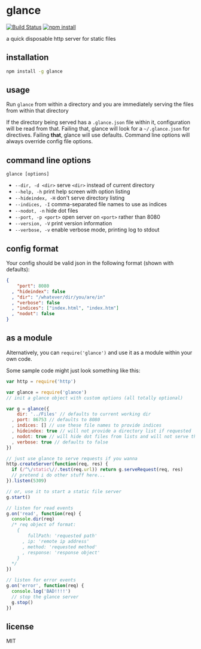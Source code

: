 # glance

[![Build Status](http://img.shields.io/travis/jarofghosts/glance.svg?style=flat)](https://travis-ci.org/jarofghosts/glance)
[![npm install](http://img.shields.io/npm/dm/glance.svg?style=flat)](https://www.npmjs.org/package/glance)

a quick disposable http server for static files

## installation

```bash
npm install -g glance
```

## usage

Run `glance` from within a directory and you are immediately serving the files
from within that directory

If the directory being served has a `.glance.json` file within it,
configuration will be read from that. Failing that, glance will look for a
`~/.glance.json` for directives. Failing **that**, glance will use defaults.
Command line options will always override config file options.

## command line options

`glance [options]`

* `--dir, -d <dir>` serve `<dir>` instead of current directory
* `--help, -h` print help screen with option listing
* `--hideindex, -H` don't serve directory listing
* `--indices, -I` comma-separated file names to use as indices
* `--nodot, -n` hide dot files
* `--port, -p <port>` open server on `<port>` rather than 8080
* `--version, -V` print version information
* `--verbose, -v` enable verbose mode, printing log to stdout

## config format

Your config should be valid json in the following format (shown with defaults):

```json
{
    "port": 8080
  , "hideindex": false
  , "dir": "/whatever/dir/you/are/in"
  , "verbose": false
  , "indices": ["index.html", "index.htm"]
  , "nodot": false
}
```

## as a module

Alternatively, you can `require('glance')` and use it as a module within your
own code.

Some sample code might just look something like this:

```js
var http = require('http')

var glance = require('glance')
// init a glance object with custom options (all totally optional)

var g = glance({
    dir: '../Files' // defaults to current working dir
  , port: 86753 // defaults to 8080
  , indices: [] // use these file names to provide indices
  , hideindex: true // will not provide a directory list if requested
  , nodot: true // will hide dot files from lists and will not serve them
  , verbose: true // defaults to false
})

// just use glance to serve requests if you wanna
http.createServer(function(req, res) {
  if (/^\/static\//.test(req.url)) return g.serveRequest(req, res)
  // pretend i do other stuff here...
}).listen(5309)

// or, use it to start a static file server
g.start()

// listen for read events
g.on('read', function(req) {
  console.dir(req)
  /* req object of format:
    {
        fullPath: 'requested path'
      , ip: 'remote ip address'
      , method: 'requested method'
      , response: 'response object'
    }
  */
})

// listen for error events
g.on('error', function(req) {
  console.log('BAD!!!!')
  // stop the glance server
  g.stop()
})
```

## license

MIT

